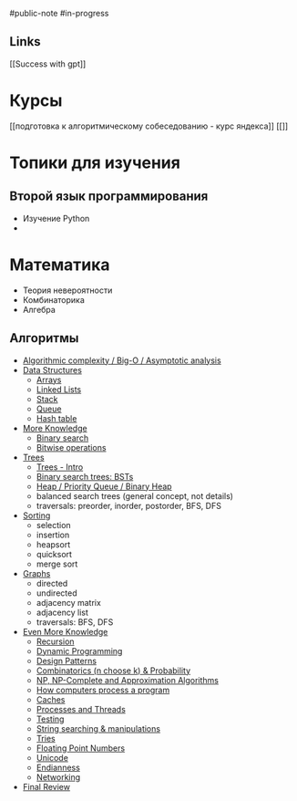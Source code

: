 #public-note 
#in-progress 

## Links

[[Success with gpt]]

# Курсы
[[подготовка к алгоритмическому собеседованию - курс яндекса]]
[[]]

# Топики для изучения


## Второй язык программирования
- Изучение Python
- 

# Математика
- Теория невероятности
- Комбинаторика
- Алгебра

## Алгоритмы
- [Algorithmic complexity / Big-O / Asymptotic analysis](https://github.com/jwasham/coding-interview-university#algorithmic-complexity--big-o--asymptotic-analysis)
- [Data Structures](https://github.com/jwasham/coding-interview-university#data-structures)
    - [Arrays](https://github.com/jwasham/coding-interview-university#arrays)
    - [Linked Lists](https://github.com/jwasham/coding-interview-university#linked-lists)
    - [Stack](https://github.com/jwasham/coding-interview-university#stack)
    - [Queue](https://github.com/jwasham/coding-interview-university#queue)
    - [Hash table](https://github.com/jwasham/coding-interview-university#hash-table)
- [More Knowledge](https://github.com/jwasham/coding-interview-university#more-knowledge)
    - [Binary search](https://github.com/jwasham/coding-interview-university#binary-search)
    - [Bitwise operations](https://github.com/jwasham/coding-interview-university#bitwise-operations)
- [Trees](https://github.com/jwasham/coding-interview-university#trees)
    - [Trees - Intro](https://github.com/jwasham/coding-interview-university#trees---intro)
    - [Binary search trees: BSTs](https://github.com/jwasham/coding-interview-university#binary-search-trees-bsts)
    - [Heap / Priority Queue / Binary Heap](https://github.com/jwasham/coding-interview-university#heap--priority-queue--binary-heap)
    - balanced search trees (general concept, not details)
    - traversals: preorder, inorder, postorder, BFS, DFS
- [Sorting](https://github.com/jwasham/coding-interview-university#sorting)
    - selection
    - insertion
    - heapsort
    - quicksort
    - merge sort
- [Graphs](https://github.com/jwasham/coding-interview-university#graphs)
    - directed
    - undirected
    - adjacency matrix
    - adjacency list
    - traversals: BFS, DFS
- [Even More Knowledge](https://github.com/jwasham/coding-interview-university#even-more-knowledge)
    - [Recursion](https://github.com/jwasham/coding-interview-university#recursion)
    - [Dynamic Programming](https://github.com/jwasham/coding-interview-university#dynamic-programming)
    - [Design Patterns](https://github.com/jwasham/coding-interview-university#design-patterns)
    - [Combinatorics (n choose k) & Probability](https://github.com/jwasham/coding-interview-university#combinatorics-n-choose-k--probability)
    - [NP, NP-Complete and Approximation Algorithms](https://github.com/jwasham/coding-interview-university#np-np-complete-and-approximation-algorithms)
    - [How computers process a program](https://github.com/jwasham/coding-interview-university#how-computers-process-a-program)
    - [Caches](https://github.com/jwasham/coding-interview-university#caches)
    - [Processes and Threads](https://github.com/jwasham/coding-interview-university#processes-and-threads)
    - [Testing](https://github.com/jwasham/coding-interview-university#testing)
    - [String searching & manipulations](https://github.com/jwasham/coding-interview-university#string-searching--manipulations)
    - [Tries](https://github.com/jwasham/coding-interview-university#tries)
    - [Floating Point Numbers](https://github.com/jwasham/coding-interview-university#floating-point-numbers)
    - [Unicode](https://github.com/jwasham/coding-interview-university#unicode)
    - [Endianness](https://github.com/jwasham/coding-interview-university#endianness)
    - [Networking](https://github.com/jwasham/coding-interview-university#networking)
- [Final Review](https://github.com/jwasham/coding-interview-university#final-review)


